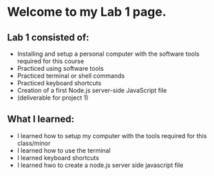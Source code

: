 # Welcome to my Lab 1 page.

## Lab 1 consisted of:
- Installing and setup a personal computer with the software tools required for this course
- Practiced using software tools
- Practiced terminal or shell commands
- Practiced keyboard shortcuts
- Creation of a first Node.js server-side JavaScript file
- (deliverable for project 1)

## What I learned:
- I learned how to setup my computer with the tools required for this class/minor
- I learned how to use the terminal
- I learned keyboard shortcuts
- I learned hwo to create a node.js server side javascript file
